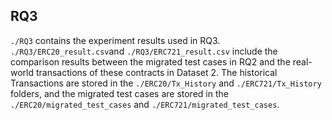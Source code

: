 ## RQ3

`./RQ3` contains the experiment results used in RQ3. `./RQ3/ERC20_result.csv`and `./RQ3/ERC721_result.csv` include the comparison results between the migrated test cases in RQ2 and the real-world transactions of these contracts in Dataset 2. The historical Transactions are stored in the `./ERC20/Tx_History` and `./ERC721/Tx_History`  folders, and the migrated test cases are stored in the `./ERC20/migrated_test_cases` and  `./ERC721/migrated_test_cases`.